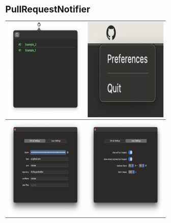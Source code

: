 # PullRequestNotifier

<img height=300 src="https://github.com/akasaaa/PullRequestNotifier/blob/main/Documents/image_1.png"> | <img height=300 src="https://github.com/akasaaa/PullRequestNotifier/blob/main/Documents/image_2.png">
--- | ---
<img height=300 src="https://github.com/akasaaa/PullRequestNotifier/blob/main/Documents/image_3.png"> | <img height=300 src="https://github.com/akasaaa/PullRequestNotifier/blob/main/Documents/image_4.png">

